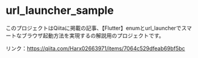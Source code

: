 # url_launcher_sample

このプロジェクトはQiitaに掲載の記事、【Flutter】enumとurl_launcherでスマートなブラウザ起動方法を実現するの解説用のプロジェクトです。

リンク：https://qiita.com/Harx02663971/items/7064c529dfeab69bf5bc
